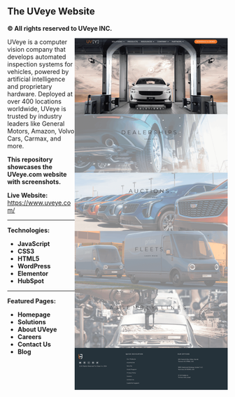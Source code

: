 ## The UVeye Website
**© All rights reserved to UVeye INC.**

<img align="right" src="/1-homepage.png" alt="uveye-website" width="350">

UVeye is a computer vision company that develops automated inspection systems for vehicles, powered by artificial intelligence and proprietary hardware. Deployed at over 400 locations worldwide, UVeye is trusted by industry leaders like General Motors, Amazon, Volvo Cars, Carmax, and more.

**This repository showcases the UVeye.com website with screenshots.**

**Live Website:** 
<br>https://www.uveye.com/

---

**Technologies:**

- **JavaScript**
- **CSS3**
- **HTML5**
- **WordPress**
- **Elementor**
- **HubSpot**

---

**Featured Pages:**

- **Homepage**
- **Solutions**
- **About UVeye**
- **Careers**
- **Contact Us**
- **Blog**

